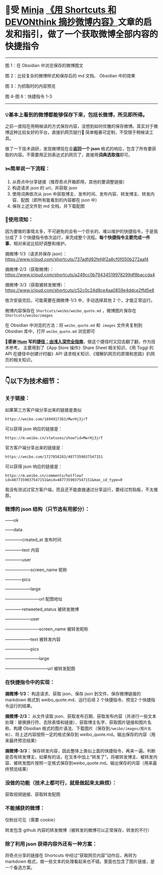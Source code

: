 # 🌟受 [Minja](https://utgd.net/author/10002) [《用 Shortcuts 和 DEVONthink 摘抄微博内容》](https://utgd.net/article/20106)文章的启发和指引，做了一个获取微博全部内容的快捷指令

----

图 1：在 Obsidian 中浏览保存的微博图文

图 2：比较复杂的微博样式和保存后的 md 文档、 Obsidian 中的效果

图 3：为抓取时的内容预览

图 4-图 6：快捷指令 1-3

----

### 💡基本上看到的微博都能够保存下来，包括长微博，**所见即所得**。

之前一直陷在用稍候读的方式保存内容，没想到如何优雅的保存微博。其实对于微博这种比较友好的平台，直接扒网页就行🤣 简单粗暴可定制，不受限于稍候读工具。

做了一下技术调研，发现微博现在会**返回一个 json** 格式的响应，包含了所有要获取的内容。不需要用正则表达式扒网页了，直接用**词典选取值**即可。

### ✂️简单说一下流程：
1. 从奇点中分享链接（推荐奇点开箱即用，其他的要调整链接）
2. 构造请求 json 的 url，并获取 json
3. 使用词典依次从 json 中获取博主、发布时间、发布内容、转发博主、转发内容、配图（即所有能看到的内容都在 json 中）
4. 保存上述文件到 md 文档，并下载配图

### 📜使用须知：
因为要做的事情太多，不可避免的会有一个巨长的、难以维护的快捷指令，于是我分成了 3 个快捷指令依次运行，来完成整个流程。**每个快捷指令主要完成一件事**，相对来说比较好调整和维护。

摘微博-1/3（请求并保存 json）：https://www.icloud.com/shortcuts/737adfd92fef4f2a8cf0f050b272aaf4

摘微博-2/3（获取微博）：https://www.icloud.com/shortcuts/a249cc0b79434519978299df8baccda4

摘微博-3/3（获取被转发微博）：https://www.icloud.com/shortcuts/c52c0c24d8ce4aa0859e4ddce2ffd5e8

依次安装完后，可能需要在摘微博-1/3 中，手动选择其他 2 个，才能正常运行。

微博内容保存在 `Shortcuts/weibo/weibo_quote.md` ，微博图片保存在 `Shortcuts/weibo/images`

在 Obsidian 中浏览的方法：将 `weibo_quote.md` 和` images` 文件夹复制到 Obsidian 库中，打开 `weibo_quote.md` 浏览即可

🙏**感谢 [Hum](https://utgd.net/author/10031) 写的[捷径：由浅入深完全指南](https://sspai.com/series/68)**，做这个捷径时又回去翻了翻，作为技术参考。
主要用到了《App Store 操作》Share Sheet 相关知识、《用 Toggl 的 API 在捷径中创建计时器》API 请求相关知识、《理解扒网页的原理和思路》扒网页的相关知识。

---
## 👇以下为技术细节：
### 关于链接：
如果第三方客户端分享出来的链接是类似

`https://weibo.com/1694917363/MwrHj3jrT`

可以获得 json 响应的链接是：

`https://m.weibo.cn/statuses/show?id=MwrHj3jrT`

官方客户端分享出来的链接是：

`https://weibo.com/1727858283/4877359037547151`

可以获得 json 响应的链接是：

`https://m.weibo.cn/comments/hotflow?id=4877359037547151&mid=4877359037547151&max_id_type=0`

我没有测试过官方客户端，而且还不能直接通过分享运行，要经过剪贴板，不太推荐。

### 微博的 json 结构（只节选有用部分）：
——ok

——data

————created_at 发布时间

————text 内容

————user

——————screen_name 昵称

————pics

——————large

————————url 配图地址

————retweeted_status 被转发微博

——————user

————————screen_name 被转发昵称

——————text 被转发内容

——————pics

————————large

——————————url 被转发配图

### 在快捷指令中的实现：
**摘微博-1/3：** 构造请求、获取 json、保存 json 到文件、保存微博链接的 markdown 格式到 weibo_quote.md、运行后续 2 个快捷指令、预览2 个快捷指令运行的结果。

**摘微博-2/3：** 从文件读取 json、获取发布日期、获取发布内容（并进行一些文本处理：替换换行符、去除表情和链接）、获取博主名字、获取图片链接和图片名称、构建 Obsidian 格式的图片语法、下载图片（保存到`/weibo/images/图片名称`）、将上述内容按照一定的格式保存到 weibo_quote.md。输出保存的内容（用来最终预览结果）

**摘微博-3/3：** 保存转发内容，因此整体上类似上面的快捷指令，再来一遍。判断是否有转发博主，如果有的话，在文本中加上“转发了”。将被转发博主、被转发内容、被转发图片按照一定格式保存到weibo_quote.md。输出保存的内容（用来最终预览结果）

### 没做的功能（技术上都可行，就是做起来太麻烦）：
获取视频链接、获取转发配图

### 不能捕获的微博：
仅粉丝可见（需要 cookie）

转发包含 github 内容的转发微博（被转发的微博可以正常保存，转发的不行）

### 除了利用 json 获得内容外还有一种方案：
将奇点分享的链接在 Shortcuts 中经过“获取网页内容”动作后，再转为 markdown 格式，做一些文本的处理看起来也不错。里面也包含了图片链接，是一个备选方案。 
